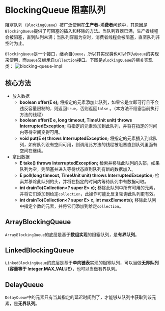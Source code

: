 # BlockingQueue 阻塞队列

阻塞队列（`BlockingQueue`）被广泛使用在**生产者-消费者**问题中，其原因是`BlockingQueue`提供了可阻塞的插入和移除的方法。当队列容器已满，生产者线程会被阻塞，直到队列未满；当队列容器为空时，消费者线程会被阻塞，直至队列非空时为止。

`BlockingQueue`是一个接口，继承自`Queue`，所以其实现类也可以作为`Queue`的实现来使用，而`Queue`又继承自`Collection`接口。下图是`BlockingQueue`的相关实现类：
![blocking-queue-impl](/img/concurrent/blocking-queue-impl.png)

## 核心方法
- 放入数据
    - **boolean offer(E e);** 将指定的元素添加此队列，如果它是立即可行且不会违反容量限制的，则返回`true`，否则返回`false` 。（本方法不阻塞当前执行方法的线程）
    - **boolean offer(E e, long timeout, TimeUnit unit) throws InterruptedException;** 将指定的元素添加到此队列，并将在指定的时间内等待空间变得可用。
    - **void put(E e) throws InterruptedException;** 将指定的元素插入到此队列，如有队列没有空间可用，则调用此方法的线程被阻塞直到队列里面有空间在继续。
- 拿出数据
    - **E take() throws InterruptedException;** 检索并移除此队列的头部，如果队列为空，则阻塞并进入等待状态直到队列有新的数据加入。
    - **E poll(long timeout, TimeUnit unit) throws InterruptedException;** 检索并移除此队列的头，并将在指定的时间内等待队列中有数据可取。
    - **int drainTo(Collection<? super E> c);** 移除此队列中所有可用的元素，并将它们添加到给定`collection`，此操作可能比反复轮询此队列更有效。
    - **int drainTo(Collection<? super E> c, int maxElements);** 移除此队列中指定个数的元素，并将它们添加到给定`collection`。
    
## ArrayBlockingQueue

`ArrayBlockingQueue`的底层是基于**数组实现**的阻塞队列，是**有界队列**。

## LinkedBlockingQueue

`LinkedBlockingQueue`的底层是基于**单向链表**实现的阻塞队列，可以当做**无界队列（容量等于 Integer.MAX_VALUE）**，也可以当做有界队列。

## DelayQueue

`DelayQueue`中的元素只有当其指定的延迟时间到了，才能够从队列中获取到该元素，是**无界队列**。
